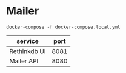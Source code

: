 # Mailer

```
docker-compose -f docker-compose.local.yml
```


| service    | port |
|-|-|
| Rethinkdb UI | 8081 |
| Mailer API   | 8080 |
